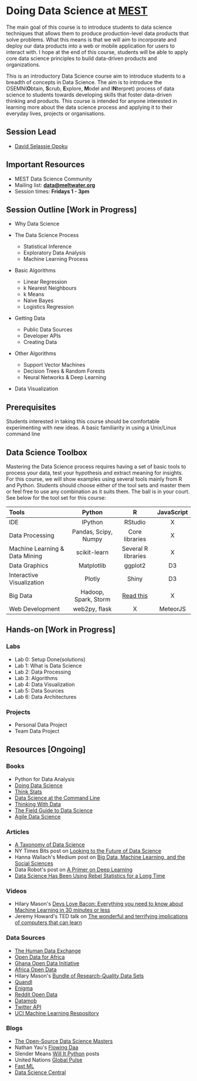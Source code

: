 # Doing Data Science at [MEST](http://www.meltwater.org)


The main goal of this course is to introduce students to data science techniques that allows them to produce production-level data products that solve problems. What this means is that we will aim to incorporate and deploy our data products into a web or mobile application for users to interact with. I hope at the end of this course, students will be able to apply core data science principles to build data-driven products and organizations.


This is an introductory Data Science course aim to introduce students to a breadth of concepts in Data Science. The aim is to introduce the OSEMN(**O**btain, **S**crub, **E**xplore, **M**odel and I**N**terpret) process of data science to students towards developing skills that foster data-driven thinking and products. This course is intended for anyone interested in learning more about the data science process and applying it to their everyday lives, projects or organisations.

## Session Lead
- [David Selassie Opoku](https://www.github.com/sdopoku)

## Important Resources
+ MEST Data Science Community
+ Mailing list: **data@meltwater.org**
+ Session times: **Fridays 1 - 3pm**



## Session Outline [Work in Progress]

- Why Data Science


- The Data Science Process
  + Statistical Inference
  + Exploratory Data Analysis
  + Machine Learning Process


- Basic Algorithms
  + Linear Regression
  + k Nearest Neighbours
  + k Means
  + Naive Bayes
  + Logistics Regression


- Getting Data
  + Public Data Sources
  + Developer APIs
  + Creating Data


- Other Algorithms
  + Support Vector Machines
  + Decision Trees & Random Forests
  + Neural Networks & Deep Learning


- Data Visualization



## Prerequisites

Students interested in taking this course should be comfortable experimenting with new ideas. A basic familiarity in using a Unix/Linux command line

## Data Science Toolbox

Mastering the Data Science process requires having a set of basic tools to process your data, test your hypothesis and extract meaning for insights.  For this course, we will show examples using several tools mainly from R and Python. Students should choose either of the tool sets and master them or feel free to use any combination as it suits them. The ball is in your court. See below for the tool set for this course:

| Tools                             | Python                    | R                          | JavaScript                         |
| :------------------------------- | :-----------------------: | :------------------------: | :--------------------------------: |
| IDE                               | IPython                   | RStudio                    |  X                                 |
| Data Processing                   |  Pandas, Scipy, Numpy     | Core libraries             |  X                                 |
| Machine Learning & Data Mining    | scikit-learn              | Several R libraries        |  X                                 |
| Data Graphics                     | Matplotlib                | ggplot2                    |  D3                                |
| Interactive Visualization         | Plotly                    | Shiny                      |  D3                                |
| Big Data                          | Hadoop, Spark, Storm      | [Read this]                |  X                                 |
| Web  Development                  | web2py, flask             | X                          |  MeteorJS                          |

[Read this]: http://www.r-bloggers.com/five-ways-to-handle-big-data-in-r


## Hands-on [Work in Progress]
### Labs
  + Lab 0: Setup Done(solutions)
  + Lab 1: What is Data Science
  + Lab 2: Data Processing
  + Lab 3: Algorithms
  + Lab 4: Data Visualization
  + Lab 5: Data Sources
  + Lab 6: Data Architectures

### Projects
  + Personal Data Project
  + Team Data Project

## Resources [Ongoing]

### Books
+ Python for Data Analysis
+ [Doing Data Science](http://shop.oreilly.com/product/0636920028529.do)
+ [Think Stats](http://shop.oreilly.com/product/0636920034094.do)
+ [Data Science at the Command Line](http://datascienceatthecommandline.com/)
+ [Thinking With Data](http://shop.oreilly.com/product/0636920029182.do)
+ [The Field Guide to Data Science](http://www.boozallen.com/insights/2013/11/data-science-field-guide)
+ [Agile Data Science](http://shop.oreilly.com/product/0636920025054.do)

### Articles
+ [A Taxonomy of Data Science](http://www.dataists.com/2010/09/a-taxonomy-of-data-science/)
+ NY Times Bits post on [Looking to the Future of Data Science](http://bits.blogs.nytimes.com/2014/08/27/looking-to-the-future-of-data-science)
+ Hanna Wallach's Medium post on [Big Data, Machine Learning, and the Social Sciences](https://medium.com/@hannawallach/big-data-machine-learning-and-the-social-sciences-927a8e20460d)
+ Data Robot's post on [A Primer on Deep Learning](http://www.datarobot.com/blog/a-primer-on-deep-learning/)
+ [Data Science Has Been Using Rebel Statistics for a Long Time](http://www.datasciencecentral.com/profiles/blogs/data-science-has-been-using-rebel-statistics-for-a-long-time)

### Videos
+ Hilary Mason's [Devs Love Bacon: Everything you need to know about Machine Learning in 30 minutes or less](http://www.hilarymason.com/presentations-2/devs-love-bacon-everything-you-need-to-know-about-machine-learning-in-30-minutes-or-less/)
+ Jeremy Howard's TED talk on [The wonderful and terrifying implications of computers that can learn](http://www.ted.com/talks/jeremy_howard_the_wonderful_and_terrifying_implications_of_computers_that_can_learn)

### Data Sources
+ [The Human Data Exchange](https://data.hdx.rwlabs.org)
+ [Open Data for Africa](http://opendataforafrica.org/)
+ [Ghana Open Data Initiative](http://data.gov.gh/)
+ [Africa Open Data](http://africaopendata.org/)
+ Hilary Mason's [Bundle of Research-Quality Data Sets](https://bitly.com/bundles/hmason/1)
+ [Quandl](https://www.quandl.com/)
+ [Enigma](http://enigma.io/)
+ [Reddit Open Data](http://www.reddit.com/r/opendata)
+ [Datamob](http://datamob.org/datasets)
+ [Twitter API](https://dev.twitter.com/overview/api)
+ [UCI Machine Learning Respository](http://archive.ics.uci.edu/ml/index.html)


### Blogs
+ [The Open-Source Data Science Masters](http://datasciencemasters.org/)
+ Nathan Yau's [Flowing Daa](http://flowingdata.com/)
+ Slender Means [Will It Python](http://slendermeans.org/pages/will-it-python.html) posts
+ United Nations [Global Pulse](http://www.unglobalpulse.org/)
+ [Fast ML](http://fastml.com/)
+ [Data Science Central](http://www.datasciencecentral.com)
